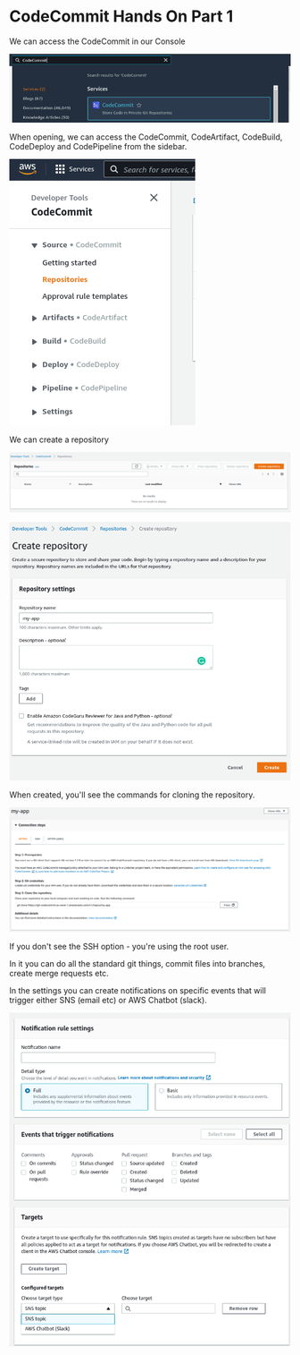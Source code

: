 # CodeCommit Hands On Part 1

We can access the CodeCommit in our Console

![](img/2022-04-21-08-04-28.png)

When opening, we can access the CodeCommit, CodeArtifact, CodeBuild, CodeDeploy and CodePipeline from the sidebar.

![](img/2022-04-21-08-05-05.png)

We can create a repository

![](img/2022-04-21-08-05-26.png)

![](img/2022-04-21-08-05-53.png)

When created, you'll see the commands for cloning the repository.

![](img/2022-04-21-08-06-53.png)

If you don't see the SSH option - you're using the root user.

In it you can do all the standard git things, commit files into branches, create merge requests etc.

In the settings you can create notifications on specific events that will trigger either SNS (email etc) or AWS Chatbot (slack).

![](img/2022-04-21-08-14-32.png)